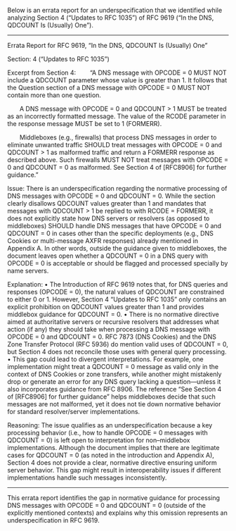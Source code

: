 Below is an errata report for an underspecification that we identified while analyzing Section 4 (“Updates to RFC 1035”) of RFC 9619 (“In the DNS, QDCOUNT Is (Usually) One”).

---------------------------------------------------------------------
Errata Report for RFC 9619, “In the DNS, QDCOUNT Is (Usually) One”

Section: 4 (“Updates to RFC 1035”)

Excerpt from Section 4:
  “A DNS message with OPCODE = 0 MUST NOT include a QDCOUNT parameter whose value is greater than 1. It follows that the Question section of a DNS message with OPCODE = 0 MUST NOT contain more than one question.

  A DNS message with OPCODE = 0 and QDCOUNT > 1 MUST be treated as an incorrectly formatted message. The value of the RCODE parameter in the response message MUST be set to 1 (FORMERR).

  Middleboxes (e.g., firewalls) that process DNS messages in order to eliminate unwanted traffic SHOULD treat messages with OPCODE = 0 and QDCOUNT > 1 as malformed traffic and return a FORMERR response as described above. Such firewalls MUST NOT treat messages with OPCODE = 0 and QDCOUNT = 0 as malformed. See Section 4 of [RFC8906] for further guidance.”

Issue:
There is an underspecification regarding the normative processing of DNS messages with OPCODE = 0 and QDCOUNT = 0. While the section clearly disallows QDCOUNT values greater than 1 and mandates that messages with QDCOUNT > 1 be replied to with RCODE = FORMERR, it does not explicitly state how DNS servers or resolvers (as opposed to middleboxes) SHOULD handle DNS messages that have OPCODE = 0 and QDCOUNT = 0 in cases other than the specific deployments (e.g., DNS Cookies or multi-message AXFR responses) already mentioned in Appendix A. In other words, outside the guidance given to middleboxes, the document leaves open whether a QDCOUNT = 0 in a DNS query with OPCODE = 0 is acceptable or should be flagged and processed specially by name servers.

Explanation:
• The Introduction of RFC 9619 notes that, for DNS queries and responses (OPCODE = 0), the natural values of QDCOUNT are constrained to either 0 or 1. However, Section 4 “Updates to RFC 1035” only contains an explicit prohibition on QDCOUNT values greater than 1 and provides middlebox guidance for QDCOUNT = 0.
• There is no normative directive aimed at authoritative servers or recursive resolvers that addresses what action (if any) they should take when processing a DNS message with OPCODE = 0 and QDCOUNT = 0. RFC 7873 (DNS Cookies) and the DNS Zone Transfer Protocol (RFC 5936) do mention valid uses of QDCOUNT = 0, but Section 4 does not reconcile those uses with general query processing.
• This gap could lead to divergent interpretations. For example, one implementation might treat a QDCOUNT = 0 message as valid only in the context of DNS Cookies or zone transfers, while another might mistakenly drop or generate an error for any DNS query lacking a question—unless it also incorporates guidance from RFC 8906. The reference “See Section 4 of [RFC8906] for further guidance” helps middleboxes decide that such messages are not malformed, yet it does not tie down normative behavior for standard resolver/server implementations.

Reasoning:
The issue qualifies as an underspecification because a key processing behavior (i.e., how to handle OPCODE = 0 messages with QDCOUNT = 0) is left open to interpretation for non–middlebox implementations. Although the document implies that there are legitimate cases for QDCOUNT = 0 (as noted in the introduction and Appendix A), Section 4 does not provide a clear, normative directive ensuring uniform server behavior. This gap might result in interoperability issues if different implementations handle such messages inconsistently.

---------------------------------------------------------------------

This errata report identifies the gap in normative guidance for processing DNS messages with OPCODE = 0 and QDCOUNT = 0 (outside of the explicitly mentioned contexts) and explains why this omission represents an underspecification in RFC 9619.